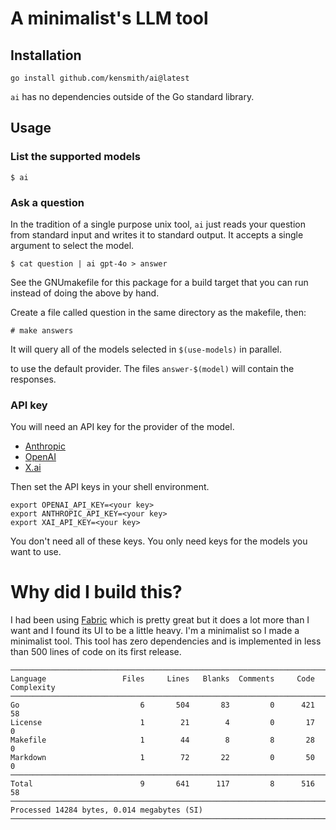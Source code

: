 # A minimalist's LLM tool

## Installation

```
go install github.com/kensmith/ai@latest
```

`ai` has no dependencies outside of the Go standard library.

## Usage

### List the supported models

```
$ ai
```

### Ask a question

In the tradition of a single purpose unix tool, `ai` just reads your question
from standard input and writes it to standard output. It accepts a single
argument to select the model.

```
$ cat question | ai gpt-4o > answer
```

See the GNUmakefile for this package for a build target that
you can run instead of doing the above by hand.

Create a file called question in the same directory as the
makefile, then:

```
# make answers
```

It will query all of the models selected in `$(use-models)`
in parallel.

to use the default provider. The files `answer-$(model)` will contain the responses.

### API key

You will need an API key for the provider of the model.
* [Anthropic](https://www.anthropic.com/api)
* [OpenAI](https://openai.com/api/)
* [X.ai](https://x.ai/api)

Then set the API keys in your shell environment.

```
export OPENAI_API_KEY=<your key>
export ANTHROPIC_API_KEY=<your key>
export XAI_API_KEY=<your key>
```

You don't need all of these keys. You only need keys for the models you want to
use.

# Why did I build this?

I had been using
[Fabric](https://github.com/danielmiessler/fabric) which is
pretty great but it does a lot more than I want and I found
its UI to be a little heavy. I'm a minimalist so I made a
minimalist tool. This tool has zero dependencies and is
implemented in less than 500 lines of code on its first
release.

```
───────────────────────────────────────────────────────────────────────────────
Language                 Files     Lines   Blanks  Comments     Code Complexity
───────────────────────────────────────────────────────────────────────────────
Go                           6       504       83         0      421         58
License                      1        21        4         0       17          0
Makefile                     1        44        8         8       28          0
Markdown                     1        72       22         0       50          0
───────────────────────────────────────────────────────────────────────────────
Total                        9       641      117         8      516         58
───────────────────────────────────────────────────────────────────────────────
Processed 14284 bytes, 0.014 megabytes (SI)
───────────────────────────────────────────────────────────────────────────────
```

<!--
vim:tw=60:
-->
